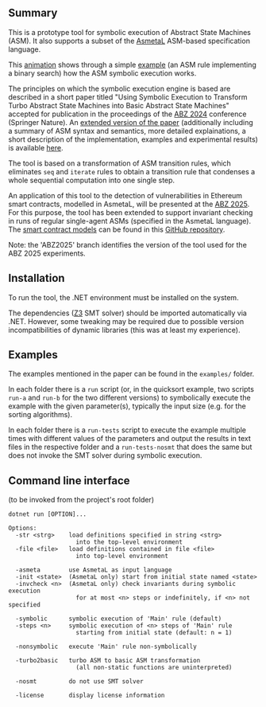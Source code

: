## Summary

This is a prototype tool for symbolic execution of Abstract State Machines (ASM). It also supports a subset of the [AsmetaL](https://asmeta.github.io/userdoc.html) ASM-based specification language.

This [animation](https://github.com/constructum/asm-symbolic-execution/blob/main/doc/binary-search-example-animation.pdf) shows through a simple [example](https://github.com/constructum/asm-symbolic-execution/blob/main/doc/binary-search-example-animation.pdf) (an ASM rule implementing a binary search) how the ASM symbolic execution works.

The principles on which the symbolic execution engine is based are described in a short paper titled "Using Symbolic Execution to Transform Turbo Abstract State Machines into Basic Abstract State Machines" accepted for publication in the proceedings of the [ABZ 2024](https://abz-conf.org/site/2024/) conference (Springer Nature). An [extended version of the paper](https://github.com/constructum/asm-symbolic-execution/blob/main/doc/2024--Del-Castillo--extended-version-of-ABZ-2024-paper--Using-Symbolic-Execution-to-Transform-Turbo-ASM-into-Basic-ASM.pdf) (additionally including a summary of ASM syntax and semantics, more detailed explainations, a short description of the implementation, examples and experimental results) is available [here](https://github.com/constructum/asm-symbolic-execution/blob/main/doc/2024--Del-Castillo--extended-version-of-ABZ-2024-paper--Using-Symbolic-Execution-to-Transform-Turbo-ASM-into-Basic-ASM.pdf).

The tool is based on a transformation of ASM transition rules, which eliminates `seq` and `iterate` rules to obtain a transition rule that condenses a whole sequential computation into one single step.

An application of this tool to the detection of vulnerabilities in Ethereum smart contracts, modelled in AsmetaL, will be presented at the [ABZ 2025](https://abz-conf.org/site/2025/). For this purpose, the tool has been extended to support invariant checking in runs of regular single-agent ASMs (specified in the AsmetaL language). The [smart contract models](https://github.com/smart-contract-verification/ABZ2025) can be found in this [GitHub repository](https://github.com/smart-contract-verification/ABZ2025).

Note: the 'ABZ2025' branch identifies the version of the tool used for the ABZ 2025 experiments.

## Installation

To run the tool, the .NET environment must be installed on the system.

The dependencies ([Z3](https://github.com/Z3Prover/z3/wiki) SMT solver) should be imported automatically via .NET. However, some tweaking may be required due to possible version incompatibilities of dynamic libraries (this was at least my experience).

## Examples

The examples mentioned in the paper can be found in the `examples/` folder.

In each folder there is a `run` script (or, in the quicksort example, two scripts `run-a` and `run-b` for the two different versions) to symbolically execute the example with the given parameter(s), typically the input size (e.g. for the sorting algorithms).

In each folder there is a `run-tests` script to execute the example multiple times with different values of the parameters and output the results in text files in the respective folder and a `run-tests-nosmt` that does the same but does not invoke the SMT solver during symbolic execution.


## Command line interface

(to be invoked from the project's root folder)

```
dotnet run [OPTION]...
```

```
Options:
  -str <strg>    load definitions specified in string <strg>
                   into the top-level environment
  -file <file>   load definitions contained in file <file>
                   into top-level environment

  -asmeta        use AsmetaL as input language
  -init <state>  (AsmetaL only) start from initial state named <state>
  -invcheck <n>  (AsmetaL only) check invariants during symbolic execution
                   for at most <n> steps or indefinitely, if <n> not specified

  -symbolic      symbolic execution of 'Main' rule (default)
  -steps <n>     symbolic execution of <n> steps of 'Main' rule
                   starting from initial state (default: n = 1)

  -nonsymbolic   execute 'Main' rule non-symbolically

  -turbo2basic   turbo ASM to basic ASM transformation
                   (all non-static functions are uninterpreted)

  -nosmt         do not use SMT solver

  -license       display license information
```

